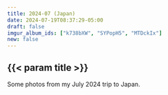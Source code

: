 ```yaml
---
title: 2024-07 (Japan)
date: 2024-07-19T08:37:29-05:00
draft: false
imgur_album_ids: ["k738bXW", "SYPopH5", "MTDckIx"]
new: false
---
```


<h2 id="title">{{< param title >}}</h2>

Some photos from my July 2024 trip to Japan.
 